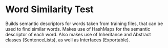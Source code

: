 # Word Similarity Test 

Builds semantic descriptors for words taken from training files, that can be used to find similar words. Makes use of HashMaps for the semantic descriptor of each word. Also makes use of Inheritance and Abstract classes (SentenceLists), as well as Interfaces (Exportable).
